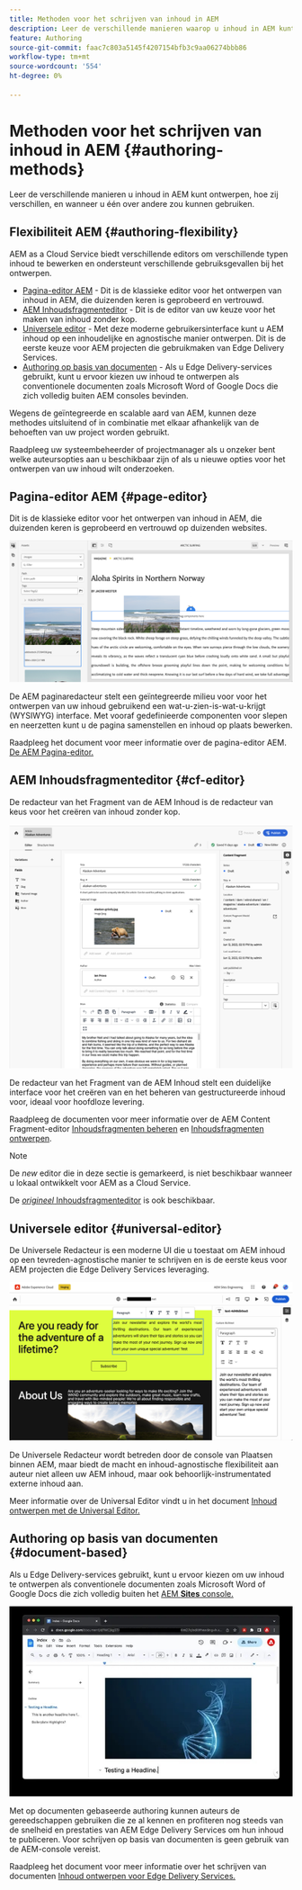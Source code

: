 ```yaml
---
title: Methoden voor het schrijven van inhoud in AEM
description: Leer de verschillende manieren waarop u inhoud in AEM kunt ontwerpen en hoe deze verschillen.
feature: Authoring
source-git-commit: faac7c803a5145f4207154bfb3c9aa06274bbb86
workflow-type: tm+mt
source-wordcount: '554'
ht-degree: 0%

---
```



# Methoden voor het schrijven van inhoud in AEM {#authoring-methods}

Leer de verschillende manieren u inhoud in AEM kunt ontwerpen, hoe zij verschillen, en wanneer u één over andere zou kunnen gebruiken.

## Flexibiliteit AEM {#authoring-flexibility}

AEM as a Cloud Service biedt verschillende editors om verschillende typen inhoud te bewerken en ondersteunt verschillende gebruiksgevallen bij het ontwerpen.

* [Pagina-editor AEM](#page-editor) - Dit is de klassieke editor voor het ontwerpen van inhoud in AEM, die duizenden keren is geprobeerd en vertrouwd.
* [AEM Inhoudsfragmenteditor](#cf-editor) - Dit is de editor van uw keuze voor het maken van inhoud zonder kop.
* [Universele editor](#universal-editor) - Met deze moderne gebruikersinterface kunt u AEM inhoud op een inhoudelijke en agnostische manier ontwerpen. Dit is de eerste keuze voor AEM projecten die gebruikmaken van Edge Delivery Services.
* [Authoring op basis van documenten](#document-based) - Als u Edge Delivery-services gebruikt, kunt u ervoor kiezen uw inhoud te ontwerpen als conventionele documenten zoals Microsoft Word of Google Docs die zich volledig buiten AEM consoles bevinden.

Wegens de geïntegreerde en scalable aard van AEM, kunnen deze methodes uitsluitend of in combinatie met elkaar afhankelijk van de behoeften van uw project worden gebruikt.

Raadpleeg uw systeembeheerder of projectmanager als u onzeker bent welke auteursopties aan u beschikbaar zijn of als u nieuwe opties voor het ontwerpen van uw inhoud wilt onderzoeken.

## Pagina-editor AEM {#page-editor}

Dit is de klassieke editor voor het ontwerpen van inhoud in AEM, die duizenden keren is geprobeerd en vertrouwd op duizenden websites.

![De paginabewerker AEM](assets/authoring-methods-page-editor.png)

De AEM paginaredacteur stelt een geïntegreerde milieu voor voor het ontwerpen van uw inhoud gebruikend een wat-u-zien-is-wat-u-krijgt (WYSIWYG) interface. Met vooraf gedefinieerde componenten voor slepen en neerzetten kunt u de pagina samenstellen en inhoud op plaats bewerken.

Raadpleeg het document voor meer informatie over de pagina-editor AEM. [De AEM Pagina-editor.](/help/sites-cloud/authoring/page-editor/introduction.md)

## AEM Inhoudsfragmenteditor {#cf-editor}

De redacteur van het Fragment van de AEM Inhoud is de redacteur van keus voor het creëren van inhoud zonder kop.

![De AEM Content Fragment Editor](assets/authoring-methods-cf-editor.png)

De redacteur van het Fragment van de AEM Inhoud stelt een duidelijke interface voor het creëren van en het beheren van gestructureerde inhoud voor, ideaal voor hoofdloze levering.

Raadpleeg de documenten voor meer informatie over de AEM Content Fragment-editor [Inhoudsfragmenten beheren](/help/sites-cloud/administering/content-fragments/managing.md) en [Inhoudsfragmenten ontwerpen](/help/sites-cloud/administering/content-fragments/managing.md).

>[!NOTE]
>
>De *new* editor die in deze sectie is gemarkeerd, is niet beschikbaar wanneer u lokaal ontwikkelt voor AEM as a Cloud Service.
>
>De [*origineel* Inhoudsfragmenteditor](/help/assets/content-fragments/content-fragments-variations.md) is ook beschikbaar.

## Universele editor {#universal-editor}

De Universele Redacteur is een moderne UI die u toestaat om AEM inhoud op een tevreden-agnostische manier te schrijven en is de eerste keus voor AEM projecten die Edge Delivery Services leveraging.

![De Universal Editor](assets/authoring-methods-ue.png)

De Universele Redacteur wordt betreden door de console van Plaatsen binnen AEM, maar biedt de macht en inhoud-agnostische flexibiliteit aan auteur niet alleen uw AEM inhoud, maar ook behoorlijk-instrumentated externe inhoud aan.

Meer informatie over de Universal Editor vindt u in het document [Inhoud ontwerpen met de Universal Editor.](/help/sites-cloud/authoring/universal-editor/authoring.md)

## Authoring op basis van documenten {#document-based}

Als u Edge Delivery-services gebruikt, kunt u ervoor kiezen om uw inhoud te ontwerpen als conventionele documenten zoals Microsoft Word of Google Docs die zich volledig buiten het [AEM **Sites** console.](/help/sites-cloud/authoring/sites-console/introduction.md)

![Op documenten gebaseerde inhoud bewerken](assets/authoring-methods-document.jpg)

Met op documenten gebaseerde authoring kunnen auteurs de gereedschappen gebruiken die ze al kennen en profiteren nog steeds van de snelheid en prestaties van AEM Edge Delivery Services om hun inhoud te publiceren. Voor schrijven op basis van documenten is geen gebruik van de AEM-console vereist.

Raadpleeg het document voor meer informatie over het schrijven van documenten [Inhoud ontwerpen voor Edge Delivery Services.](/help/edge/authoring.md)
